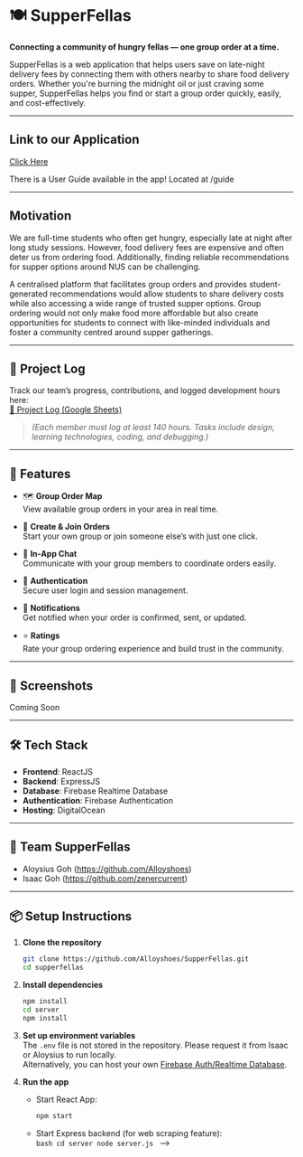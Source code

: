 # 🍽️ SupperFellas

**Connecting a community of hungry fellas — one group order at a time.**

SupperFellas is a web application that helps users save on late-night delivery fees by connecting them with others nearby to share food delivery orders. Whether you're burning the midnight oil or just craving some supper, SupperFellas helps you find or start a group order quickly, easily, and cost-effectively.

---

## Link to our Application

<a href="https://128.199.156.174:3000/" target="_blank">Click Here </a>

There is a User Guide available in the app! Located at /guide

---

## Motivation

We are full-time students who often get hungry, especially late at night after long study sessions. However, food delivery fees are expensive and often deter us from ordering food. Additionally, finding reliable recommendations for supper options around NUS can be challenging.

A centralised platform that facilitates group orders and provides student-generated recommendations would allow students to share delivery costs while also accessing a wide range of trusted supper options. Group ordering would not only make food more affordable but also create opportunities for students to connect with like-minded individuals and foster a community centred around supper gatherings.

---

## 🔗 Project Log

Track our team’s progress, contributions, and logged development hours here:  
<a href="https://docs.google.com/spreadsheets/d/1maxVL-1SHedibrd7PFhfWpL-hUdLJMBkHROmstv3inE/edit?usp=sharing" target="_blank">📘 Project Log (Google Sheets)</a>

> _(Each member must log at least 140 hours. Tasks include design, learning technologies, coding, and debugging.)_

---

## 🚀 Features

- 🗺️ **Group Order Map**  
  View available group orders in your area in real time.

- 🍱 **Create & Join Orders**  
  Start your own group or join someone else’s with just one click.

- 💬 **In-App Chat**  
  Communicate with your group members to coordinate orders easily.

- 👤 **Authentication**  
  Secure user login and session management.

- 🔔 **Notifications**  
  Get notified when your order is confirmed, sent, or updated.

- ⭐ **Ratings**  
  Rate your group ordering experience and build trust in the community.

---

## 📸 Screenshots

Coming Soon

<!-- ![Screenshot 1](assets/screenshot1.png)
*Map view with available group orders.*

![Screenshot 2](assets/screenshot2.png)
*Order creation interface.* -->

---

## 🛠️ Tech Stack

- **Frontend**: ReactJS
- **Backend**: ExpressJS
- **Database**: Firebase Realtime Database
- **Authentication**: Firebase Authentication
- **Hosting**: DigitalOcean

---

## 👥 Team SupperFellas

- Aloysius Goh (https://github.com/Alloyshoes)
- Isaac Goh (https://github.com/zenercurrent)

---

<!--
## 🗂️ Folder Structure

```
supperfellas/
├── src/              # Frontend (React) Backend (Firebase) Images & media
├── README.md         # This file
```

--- -->

## 📦 Setup Instructions

1. **Clone the repository**
   ```bash
   git clone https://github.com/Alloyshoes/SupperFellas.git
   cd supperfellas
   ```
2. **Install dependencies**

   ```bash
   npm install
   cd server
   npm install
   ```

3. **Set up environment variables**  
   The `.env` file is not stored in the repository. Please request it from Isaac or Aloysius to run locally. <br/>
   Alternatively, you can host your own [Firebase Auth/Realtime Database](https://console.firebase.google.com/u/0/).

4. **Run the app**
   - Start React App:
     ```bash
     npm start
     ```
   - Start Express backend (for web scraping feature):  
      `bash
cd server
node server.js
`
     -->
